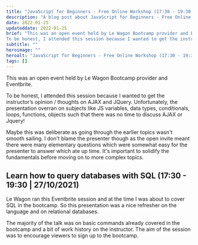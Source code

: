 ```yaml
---
title: "JavaScript for Beginners - Free Online Workshop (17:30 - 19:30 | 25/01/2022)"
description: "A blog post about JavaScript for Beginners - Free Online Workshop (17:30 - 19:30 | 25/01/2022)"
date: 2022-01-25
updateddate: 2022-01-25
brief: "This was an open event held by Le Wagon Bootcamp provider and Eventbrite.
To be honest, I attended this session because I wanted to get the instructor’s opinion / thoughts on AJAX and JQuery. Unfortunately, the presentation overran on subjects like J..."
subtitle: ""
heroimage: ""
heroalt: "JavaScript for Beginners - Free Online Workshop (17:30 - 19:30 | 25/01/2022)"
tags: []
---
```


This was an open event held by Le Wagon Bootcamp provider and Eventbrite.

To be honest, I attended this session because I wanted to get the instructor’s opinion / thoughts on AJAX and JQuery. Unfortunately, the presentation overran on subjects like JS variables, data types, conditionals, loops, functions, objects such that there was no time to discuss AJAX or Jquery!

Maybe this was deliberate as going through the earlier topics wasn't smooth sailing. I don't blame the presenter though as the open invite meant there were many elementary questions which were somewhat easy for the presenter to answer which ate up time. It's important to solidify the fundamentals before moving on to more complex topics.

## Learn how to query databases with SQL (17:30 - 19:30 | 27/10/2021)
Le Wagon ran this Eventbrite session and at the time I was about to cover SQL in the bootcamp. So this presentation was a nice refresher on the language and on relational databases.

The majority of the talk was on basic commands already covered in the bootcamp and a bit of work history on the instructor. The aim of the session was to encourage viewers to sign up to the bootcamp.